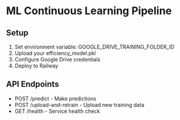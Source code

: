 # ML Continuous Learning Pipeline

## Setup
1. Set environment variable: GOOGLE_DRIVE_TRAINING_FOLDER_ID
2. Upload your efficiency_model.pkl
3. Configure Google Drive credentials
4. Deploy to Railway

## API Endpoints
- POST /predict - Make predictions
- POST /upload-and-retrain - Upload new training data
- GET /health - Service health check